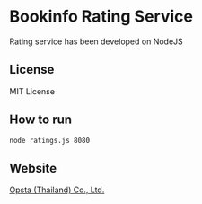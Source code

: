 # Bookinfo Rating Service

Rating service has been developed on NodeJS

## License

MIT License

## How to run

```bash
node ratings.js 8080
```
## Website

[Opsta (Thailand) Co., Ltd.](https://www.opsta.co.th)
